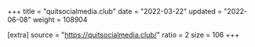 +++
title = "quitsocialmedia.club"
date = "2022-03-22"
updated = "2022-06-08"
weight = 108904

[extra]
source = "https://quitsocialmedia.club/"
ratio = 2
size = 106
+++
